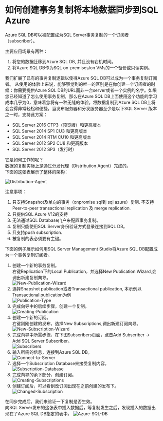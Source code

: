 # 如何创建事务复制将本地数据同步到SQL Azure #
Azure SQL DB可以被配置成为SQL Server事务复制的一个订阅者（subscriber）。

主要应用场景有两种：

1.	将您的数据迁移到Azure SQL DB, 并且没有宕机时间。
2.	将Azure SQL DB作为SQL on-premises/on VMs的一个备份或只读实例。

我们扩展了已有的事务复制逻辑以使得Azure SQL DB可以成为一个事务复制订阅者。
从使用的体验上来说，能够察觉到的唯一的区别是在你创建一个订阅者的时候：你需要提供Azure SQL DB的URL而非一台server或者一个实例的名字。如果您已经知道了怎么使用事务复制，那么在Azure SQL DB上面使用这个功能的学习成本几乎为0，意味着您将有一种无缝的体验。将数据复制到Azure SQL DB上将会变得非常轻松和便捷。当发布服务器和分发服务器至少是以下SQL Server 版本之一时，支持此方案：



- 	SQL Server 2016 CTP3（预览版）和更高版本 
-	SQL Server 2014 SP1 CU3 和更高版本
-	SQL Server 2014 RTM CU10 和更高版本
-	SQL Server 2012 SP2 CU8 和更高版本
-	SQL Server 2012 SP3（发行时）

它是如何工作的呢？  
数据的复制实际上是通过分发代理（Distribution Agent）完成的。  
下面的这张表展示了整体的架构：

![Distribution-Agent](media/aog-sql-service-transaction-copy/Distribution-Agent.png "Distribution Agent")

注意事项：

1. 只支持Snapshot及单向的事务（onpromise sql到 sql azure）复制. 不支持Peer-to-peer transactional replication 及 merge replication.
2. 只提供SQL Azure V12的支持
3. 无法通过SQL Database门户来配置事务复制。
4. 复制只能使用SQL Server身份验证方式登录连接到SQL DB。
5. 只支持push subscription.
6. 被复制的表必须要有主键。

下面的例子展示如何用SQL Server Management Studio将Azure SQL DB配置成为一个事务复制订阅者。

1. 创建一个新的事务复制。  
右键Replication下的Local Publication，并选择New Publication Wizard,会调出新建复制向导。  
    ![New-Publication-Wizard](media/aog-sql-service-transaction-copy/New-Publication-Wizard.png "New Publication Wizard")
2. 选择Snapshot publication或者Transactional publication, 本示例以Transactional publication为例  
    ![Publication-Type](media/aog-sql-service-transaction-copy/Publication-Type.png "Publication Type")
3. 完成向导中的后续步骤，创建一个复制。  
    ![Creating-Publication](media/aog-sql-service-transaction-copy/Creating-Publication.png "Creating Publication")
4. 创建一个新的订阅。  
   右键刚刚创建的发布，选择New Subscriptions,调出新建订阅向导。  
    ![New-Subscription-Wizard](media/aog-sql-service-transaction-copy/New-Subscription-Wizard.png "New Subscription Wizard")
5. 完成向导中所需步骤，在下图Subscribers页面，点击Add Subscriber -> Add SQL Server Subscriber。  
    ![Subscribers](media/aog-sql-service-transaction-copy/Subscribers.png "Subscribers")
6. 输入所需的信息，连接到Azure SQL DB。  
    ![Connect-to-Server](media/aog-sql-service-transaction-copy/Connect-to-Server.png "Connect to Server")
7. 选择一个Subscription Database来接受复制内容。  
    ![Subscription-Database](media/aog-sql-service-transaction-copy/Subscription-Database.png "Subscription Database")
8. 完成向导的余下部分，创建订阅。  
    ![Creating-Subscriptions](media/aog-sql-service-transaction-copy/Creating-Subscriptions.png "Creating Subscriptions")
9. 创建订阅后，可以看到改订阅出现在之前创建的发布下。  
    ![Changed-Subscription](media/aog-sql-service-transaction-copy/Changed-Subscription.png "Changed Subscription")

在同步完成后，我们来验证一下复制是否生效。  
向SQL Server发布的这张表中插入数据后，等复制发生之后，发现插入的数据出现在了Azure SQL DB指定的表中。
![Azure-SQL-DB](media/aog-sql-service-transaction-copy/Azure-SQL-DB.png "Azure SQL DB")
